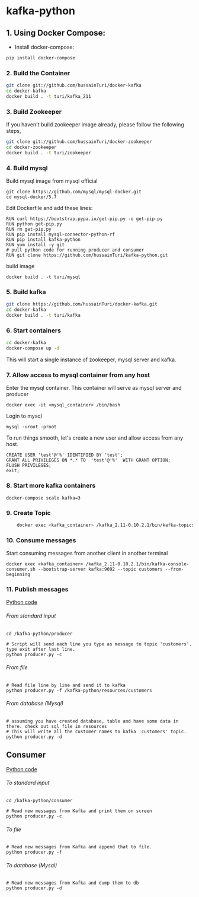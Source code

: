 # kafka-python

## 1. Using Docker Compose:
- Install docker-compose:
```bash
pip install docker-compose
```
### 2. Build the Container

```bash
git clone git://github.com/hussainTuri/docker-kafka
cd docker-kafka
docker build . -t turi/kafka_211
```
### 3. Build Zookeeper
If you haven't build zookeeper image already, please follow the following steps, 
```bash
git clone git://github.com/hussainTuri/docker-zookeeper
cd docker-zookeeper
docker build . -t turi/zookeeper
```
### 4. Build mysql
Build mysql image from mysql official

    git clone https://github.com/mysql/mysql-docker.git
    cd mysql-docker/5.7

Edit Dockerfile and add these lines:

    RUN curl https://bootstrap.pypa.io/get-pip.py -o get-pip.py
    RUN python get-pip.py
    RUN rm get-pip.py
    RUN pip install mysql-connector-python-rf
    RUN pip install kafka-python
    RUN yum install -y git
    # pull python code for running producer and consumer
    RUN git clone https://github.com/hussainTuri/kafka-python.git

build image

    docker build . -t turi/mysql

### 5. Build kafka
```bash
git clone https://github.com/hussainTuri/docker-kafka.git
cd docker-kafka
docker build . -t turi/kafka
```

### 6. Start containers
```bash
cd docker-kafka
docker-compose up -d
```
This will start a single instance of zookeeper, mysql server and kafka.

### 7. Allow access to mysql container from any host
Enter the mysql container. This container will serve as mysql server and producer

    docker exec -it <mysql_container> /bin/bash
      
Login to mysql
    
    mysql -uroot -proot
 
To run things smooth, let's create a new user and allow access from any host.
    
    CREATE USER 'test'@'%' IDENTIFIED BY 'test';
    GRANT ALL PRIVILEGES ON *.* TO  'test'@'%'  WITH GRANT OPTION;
    FLUSH PRIVILEGES;
    exit;

### 8. Start more kafka containers

    docker-compose scale kafka=3


### 9. Create Topic
```bash
    docker exec <kafka_container> /kafka_2.11-0.10.2.1/bin/kafka-topics.sh --create --zookeeper <zookeeper_ip>:2181 --replication-factor 1 --partitions 1 --topic customers
```

### 10. Consume messages
Start consuming messages from another client in another terminal

    docker exec <kafka_container> /kafka_2.11-0.10.2.1/bin/kafka-console-consumer.sh --bootstrap-server kafka:9092 --topic customers --from-beginning


### 11. Publish messages
[Python code](https://github.com/hussainTuri/kafka-python)

###### From standard input
    cd /kafka-python/producer
     
    # Script will send each line you type as message to topic 'customers'. type exit after last line. 
    python producer.py -c 
    
###### From file
    # Read file line by line and send it to kafka 
    python producer.py -f /kafka-python/resources/customers

###### From database (Mysql)
    # assuming you have created database, table and have some data in there. check out sql file in resources
    # This will write all the customer names to kafka 'customers' topic. 
    python producer.py -d
    
## Consumer
[Python code](https://github.com/hussainTuri/kafka-python)

###### To standard input
    cd /kafka-python/consumer
     
    # Read new messages from Kafka and print them on screen
    python producer.py -c 
    
###### To file
    # Read new messages from Kafka and append that to file.
    python producer.py -f

###### To database (Mysql)
    # Read new messages from Kafka and dump them to db
    python producer.py -d         